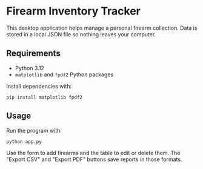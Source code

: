 # Firearm Inventory Tracker

This desktop application helps manage a personal firearm collection. Data is stored in a local JSON file so nothing leaves your computer.

## Requirements
- Python 3.12
- `matplotlib` and `fpdf2` Python packages

Install dependencies with:
```
pip install matplotlib fpdf2
```

## Usage
Run the program with:
```
python app.py
```

Use the form to add firearms and the table to edit or delete them. The "Export CSV" and "Export PDF" buttons save reports in those formats.

